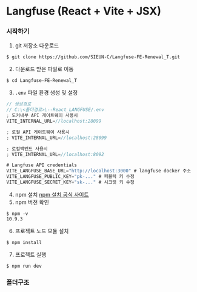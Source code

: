 # Langfuse (React + Vite + JSX)
### 시작하기
1. git 저장소 다운로드 
```shell 
$ git clone https://github.com/SIEUN-C/Langfuse-FE-Renewal_T.git
```
2. 다운로드 받은 파일로 이동
```shell
$ cd Langfuse-FE-Renewal_T
```
3. `.env` 파일 환경 생성 및 설정
```javascript
// 생성경로
// C:\<폴더경로>\--React_LANGFUSE/.env
; 도커내부 API 게이트웨이 사용시
VITE_INTERNAL_URL=//localhost:28099

; 로컬 API 게이트웨이 사용시
; VITE_INTERNAL_URL=//localhost:28099

; 로컬백엔드 사용시
; VITE_INTERNAL_URL=//localhost:8092

# Langfuse API credentials
VITE_LANGFUSE_BASE_URL="http://localhost:3000" # langfuse docker 주소
VITE_LANGFUSE_PUBLIC_KEY="pk-..." # 퍼블릭 키 수정 
VITE_LANGFUSE_SECRET_KEY="sk-..." # 시크릿 키 수정
```
4. npm 설치 [npm 설치 공식 사이트](https://nodejs.org/en/download)
5. npm 버전 확인
```
$ npm -v
10.9.3
```
6. 프로젝트 노드 모듈 설치
```shell
$ npm install
```
7. 프로젝트 실행
```shell
$ npm run dev
```
### 폴더구조
```

```
